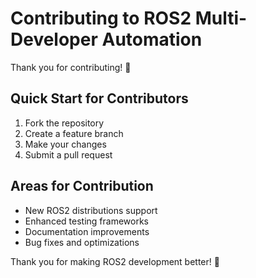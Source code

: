 # Contributing to ROS2 Multi-Developer Automation

Thank you for contributing! 🤖

## Quick Start for Contributors
1. Fork the repository
2. Create a feature branch
3. Make your changes
4. Submit a pull request

## Areas for Contribution
- New ROS2 distributions support
- Enhanced testing frameworks
- Documentation improvements
- Bug fixes and optimizations

Thank you for making ROS2 development better! 🚀
